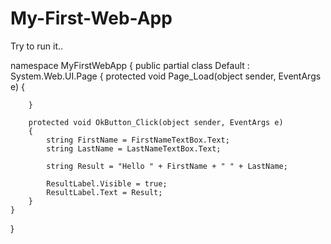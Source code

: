 # My-First-Web-App
Try to run it..

namespace MyFirstWebApp
{
    public partial class Default : System.Web.UI.Page
    {
        protected void Page_Load(object sender, EventArgs e)
        {

        }

        protected void OkButton_Click(object sender, EventArgs e)
        {
            string FirstName = FirstNameTextBox.Text;
            string LastName = LastNameTextBox.Text;

            string Result = "Hello " + FirstName + " " + LastName;

            ResultLabel.Visible = true;
            ResultLabel.Text = Result;
        }
    }
}
